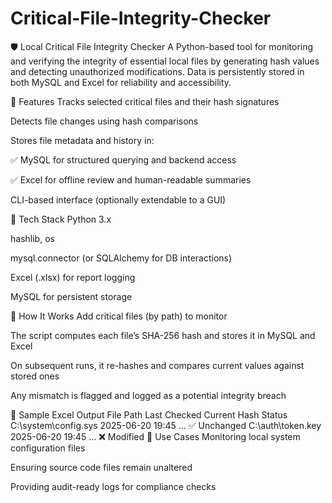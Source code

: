 # Critical-File-Integrity-Checker

🛡️ Local Critical File Integrity Checker
A Python-based tool for monitoring and verifying the integrity of essential local files by generating hash values and detecting unauthorized modifications. Data is persistently stored in both MySQL and Excel for reliability and accessibility.

📌 Features
Tracks selected critical files and their hash signatures

Detects file changes using hash comparisons

Stores file metadata and history in:

✅ MySQL for structured querying and backend access

✅ Excel for offline review and human-readable summaries

CLI-based interface (optionally extendable to a GUI)

🧰 Tech Stack
Python 3.x

hashlib, os

mysql.connector (or SQLAlchemy for DB interactions)

Excel (.xlsx) for report logging

MySQL for persistent storage


🚀 How It Works
Add critical files (by path) to monitor

The script computes each file’s SHA-256 hash and stores it in MySQL and Excel

On subsequent runs, it re-hashes and compares current values against stored ones

Any mismatch is flagged and logged as a potential integrity breach

📂 Sample Excel Output
File Path	Last Checked	Current Hash	Status
C:\system\config.sys	2025-06-20 19:45	...	✅ Unchanged
C:\auth\token.key	2025-06-20 19:45	...	❌ Modified
🔐 Use Cases
Monitoring local system configuration files

Ensuring source code files remain unaltered

Providing audit-ready logs for compliance checks
